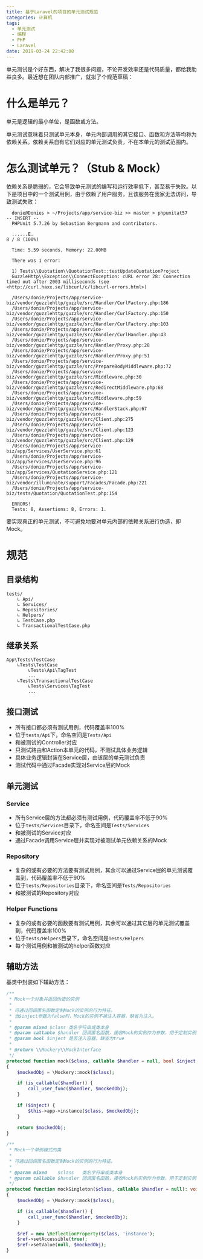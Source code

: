 ```yaml
---
title: 基于Laravel的项目的单元测试规范
categories: 计算机
tags:
  - 单元测试
  - 编程
  - PHP
  - Laravel
date: 2019-03-24 22:42:08
---
```


单元测试是个好东西，解决了我很多问题，不论开发效率还是代码质量，都给我助益良多。最近想在团队内部推广，就拟了个规范草稿：

<!-- more -->

# 什么是单元？

单元是逻辑的最小单位，是函数或方法。

单元测试意味着只测试单元本身，单元内部调用的其它接口、函数和方法等均称为依赖关系。依赖关系自有它们对应的单元测试负责，不在本单元的测试范围内。

# 怎么测试单元？（Stub & Mock）

依赖关系是脆弱的，它会导致单元测试的编写和运行效率低下，甚至易于失败。以下是项目中的一个测试用例，由于依赖了用户服务，且该服务在我家无法访问，导致测试失败：

```
  donie@Donies > ~/Projects/app/service-biz >> master > phpunitat57                                  -- INSERT --
  PHPUnit 5.7.26 by Sebastian Bergmann and contributors.
  
  ......E.                                                            8 / 8 (100%)
  
  Time: 5.59 seconds, Memory: 22.00MB
  
  There was 1 error:
  
  1) Tests\\Quotation\\QuotationTest::testUpdateQuotationProject
  GuzzleHttp\\Exception\\ConnectException: cURL error 28: Connection timed out after 2003 milliseconds (see <http://curl.haxx.se/libcurl/c/libcurl-errors.html>)
  
  /Users/donie/Projects/app/service-biz/vendor/guzzlehttp/guzzle/src/Handler/CurlFactory.php:186
  /Users/donie/Projects/app/service-biz/vendor/guzzlehttp/guzzle/src/Handler/CurlFactory.php:150
  /Users/donie/Projects/app/service-biz/vendor/guzzlehttp/guzzle/src/Handler/CurlFactory.php:103
  /Users/donie/Projects/app/service-biz/vendor/guzzlehttp/guzzle/src/Handler/CurlHandler.php:43
  /Users/donie/Projects/app/service-biz/vendor/guzzlehttp/guzzle/src/Handler/Proxy.php:28
  /Users/donie/Projects/app/service-biz/vendor/guzzlehttp/guzzle/src/Handler/Proxy.php:51
  /Users/donie/Projects/app/service-biz/vendor/guzzlehttp/guzzle/src/PrepareBodyMiddleware.php:72
  /Users/donie/Projects/app/service-biz/vendor/guzzlehttp/guzzle/src/Middleware.php:30
  /Users/donie/Projects/app/service-biz/vendor/guzzlehttp/guzzle/src/RedirectMiddleware.php:68
  /Users/donie/Projects/app/service-biz/vendor/guzzlehttp/guzzle/src/Middleware.php:59
  /Users/donie/Projects/app/service-biz/vendor/guzzlehttp/guzzle/src/HandlerStack.php:67
  /Users/donie/Projects/app/service-biz/vendor/guzzlehttp/guzzle/src/Client.php:275
  /Users/donie/Projects/app/service-biz/vendor/guzzlehttp/guzzle/src/Client.php:123
  /Users/donie/Projects/app/service-biz/vendor/guzzlehttp/guzzle/src/Client.php:129
  /Users/donie/Projects/app/service-biz/app/Services/UserService.php:61
  /Users/donie/Projects/app/service-biz/app/Services/UserService.php:96
  /Users/donie/Projects/app/service-biz/app/Services/QuotationService.php:121
  /Users/donie/Projects/app/service-biz/vendor/illuminate/support/Facades/Facade.php:221
  /Users/donie/Projects/app/service-biz/tests/Quotation/QuotationTest.php:154
  
  ERRORS!
  Tests: 8, Assertions: 8, Errors: 1.
```

要实现真正的单元测试，不可避免地要对单元内部的依赖关系进行伪造，即Mock。

# 规范

## 目录结构

```
tests/
    ↳ Api/
    ↳ Services/
    ↳ Repositories/
    ↳ Helpers/
    ↳ TestCase.php
    ↳ TransactionalTestCase.php
```

## 继承关系

```
App\Tests\TestCase
    ↳Tests\TestCase
        ↳Tests\Api\TagTest
        ...
    ↳Tests\TransactionalTestCase
        ↳Tests\Services\TagTest
        ...
```

## 接口测试

- 所有接口都必须有测试用例，代码覆盖率100%
- 位于`tests/Api`下，命名空间是`Tests/Api`
- 和被测试的Controller对应
- 只测试路由和Action本单元的代码，不测试具体业务逻辑
- 具体业务逻辑封装在Service层，由该层的单元测试负责
- 测试代码中通过Facade实现对Service层的Mock

## 单元测试

### Service 

- 所有Service层的方法都必须有测试用例，代码覆盖率不低于90%
- 位于`tests/Services`目录下，命名空间是`Tests/Services`
- 和被测试的Service对应
- 通过Facade调用Service层并实现对被测试单元依赖关系的Mock

### Repository 

- 复杂的或有必要的方法要有测试用例，其余可以通过Service层的单元测试覆盖到，代码覆盖率不低于90%
- 位于`tests/Repositories`目录下，命名空间是`Tests/Repositories`
- 和被测试的Repository对应

### Helper Functions 

- 复杂的或有必要的函数要有测试用例，其余可以通过其它层的单元测试覆盖到，代码覆盖率100%
- 位于`tests/Helpers`目录下，命名空间是`Tests/Helpers`
- 每个测试用例和被测试的helper函数对应

## 辅助方法

基类中封装如下辅助方法：

```php
/**
 * Mock一个对象并返回伪造的实例
 *
 * 可通过回调匿名函数定制Mock的实例的行为特征。
 * 当$inject参数为false时，Mock的实例不被注入容器，缺省为注入。
 *
 * @param mixed $class 类名字符串或类本身
 * @param callable $handler 回调匿名函数，接收Mock的实例作为参数，用于定制实例自身行为特征
 * @param bool $inject 是否注入容器，缺省为true
 *
 * @return \\Mockery\\MockInterface
 */
protected function mock($class, callable $handler = null, bool $inject = true): MockInterface
{
    $mockedObj = \Mockery::mock($class);

    if (is_callable($handler)) {
        call_user_func($handler, $mockedObj);
    }

    if ($inject) {
        $this->app->instance($class, $mockedObj);
    }

    return $mockedObj;
}
  
/**
 * Mock一个单例模式的类
 *
 * 可通过回调匿名函数定制Mock的实例的行为特征。
 *
 * @param mixed    $class   类名字符串或类本身
 * @param callable $handler 回调匿名函数，接收Mock的实例作为参数，用于定制实例自身行为特征
 */
protected function mockSingleton($class, callable $handler = null): void
{
    $mockedObj = \Mockery::mock($class);

    if (is_callable($handler)) {
        call_user_func($handler, $mockedObj);
    }

    $ref = new \ReflectionProperty($class, 'instance');
    $ref->setAccessible(true);
    $ref->setValue(null, $mockedObj);
}
```
